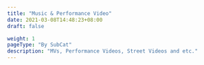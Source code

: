 ```yaml
---
title: "Music & Performance Video"
date: 2021-03-08T14:48:23+08:00
draft: false

weight: 1
pageType: "By SubCat"
description: "MVs, Performance Videos, Street Videos and etc."
---
```

